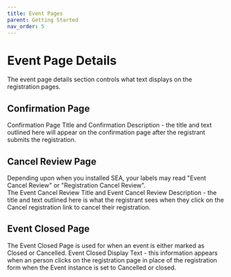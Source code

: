 ```yaml
---
title: Event Pages
parent: Getting Started
nav_order: 5
---
```

# Event Page Details
The event page details section controls what text displays on the registration pages.


## Confirmation Page

Confirmation Page Title and Confirmation Description - the title and text outlined here will appear on the confirmation page after the registrant submits the registration.

## Cancel Review Page
Depending upon when you installed SEA, your labels may read "Event Cancel Review" or "Registration Cancel Review".    
The Event Cancel Review Title and Event Cancel Review Description - the title and text outlined here is what the registrant sees when they click on the Cancel registration link to cancel their registration.

## Event Closed Page
The Event Closed Page is used for when an event is either marked as Closed or Cancelled.
Event Closed Display Text - this information appears when an person clicks on the registration page in place of the registration form when the Event instance is set to Cancelled or closed.


